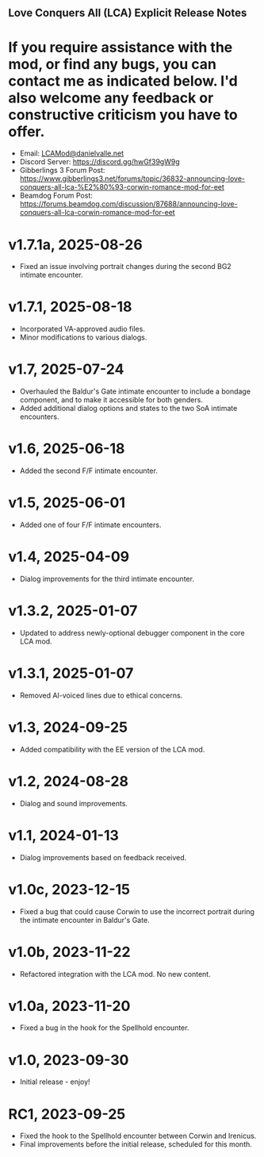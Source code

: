 ## Love Conquers All (LCA) Explicit Release Notes

# If you require assistance with the mod, or find any bugs, you can contact me as indicated below. I'd also welcome any feedback or constructive criticism you have to offer.
* Email: LCAMod@danielvalle.net
* Discord Server: https://discord.gg/hwGf39gW9g
* Gibberlings 3 Forum Post: https://www.gibberlings3.net/forums/topic/36832-announcing-love-conquers-all-lca-%E2%80%93-corwin-romance-mod-for-eet
* Beamdog Forum Post: https://forums.beamdog.com/discussion/87688/announcing-love-conquers-all-lca-corwin-romance-mod-for-eet

# v1.7.1a, 2025-08-26
* Fixed an issue involving portrait changes during the second BG2 intimate encounter.

# v1.7.1, 2025-08-18
* Incorporated VA-approved audio files.
* Minor modifications to various dialogs.

# v1.7, 2025-07-24
* Overhauled the Baldur's Gate intimate encounter to include a bondage component, and to make it accessible for both genders.
* Added additional dialog options and states to the two SoA intimate encounters.

# v1.6, 2025-06-18
* Added the second F/F intimate encounter.

# v1.5, 2025-06-01
* Added one of four F/F intimate encounters.

# v1.4, 2025-04-09
* Dialog improvements for the third intimate encounter.

# v1.3.2, 2025-01-07
* Updated to address newly-optional debugger component in the core LCA mod.

# v1.3.1, 2025-01-07
* Removed AI-voiced lines due to ethical concerns.

# v1.3, 2024-09-25
* Added compatibility with the EE version of the LCA mod.

# v1.2, 2024-08-28
* Dialog and sound improvements.

# v1.1, 2024-01-13
* Dialog improvements based on feedback received.

# v1.0c, 2023-12-15
* Fixed a bug that could cause Corwin to use the incorrect portrait during the intimate encounter in Baldur's Gate.

# v1.0b, 2023-11-22
* Refactored integration with the LCA mod. No new content.

# v1.0a, 2023-11-20
* Fixed a bug in the hook for the Spellhold encounter.

# v1.0, 2023-09-30
* Initial release - enjoy!

# RC1, 2023-09-25
* Fixed the hook to the Spellhold encounter between Corwin and Irenicus.
* Final improvements before the initial release, scheduled for this month.
